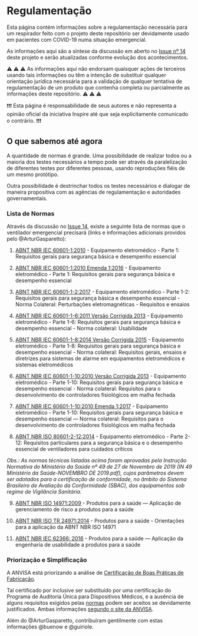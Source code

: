 # Regulamentação

Esta página contém informações sobre a regulamentação necessária para um respirador feito com o projeto deste repositório ser devidamente usado em pacientes com COVID-19 numa situação emergencial.

As informações aqui são a síntese da discussão em aberto no [Issue nº 14](https://github.com/Inspire-Poli-USP/Inspire-OpenLung/issues/14) deste projeto e serão atualizadas conforme evolução dos acontecimentos.

:warning: :warning: :warning: As informações aqui não endorsam quaisquer ações de terceiros usando tais informações ou têm a intenção de substituir qualquer orientação jurídica necessária para a validação de qualquer tentativa de regulamentação de um produto que contenha completa ou parcialmente as informações deste repositório. :warning: :warning: :warning:

:exclamation::exclamation::exclamation: Esta página é responsabilidade de seus autores e não representa a opinião oficial da iniciativa Inspire até que seja explicitamente comunicado o contrário. :exclamation::exclamation::exclamation:

## O que sabemos até agora

A quantidade de normas é grande. Uma possibilidade de realizar todos ou a maioria dos testes necessários a tempo pode ser através da paralelização de diferentes testes por diferentes pessoas, usando reproduções fiéis de um mesmo protótipo.

Outra possibilidade é destrinchar todos os testes necessários e dialogar de maneira propositiva com as agências de regulamentação e autoridades governamentais.

### Lista de Normas

Através da discussão no [Issue 14](https://github.com/Inspire-Poli-USP/Inspire-OpenLung/issues/14), existe a seguinte lista de normas que o ventilador emergencial precisará (links e informações adicionais providos pelo @ArturGasparetto):

1. [ABNT NBR IEC 60601-1:2010](https://www.abntcatalogo.com.br/norma.aspx?ID=80437) - Equipamento eletromédico - Parte 1: Requisitos gerais para segurança básica e desempenho essencial

2. [ABNT NBR IEC 60601-1:2010 Emenda 1:2016](https://www.abntcatalogo.com.br/norma.aspx?ID=355495) - Equipamento eletromédico - Parte 1: Requisitos gerais para segurança básica e desempenho essencial

3. [ABNT NBR IEC 60601-1-2:2017](https://www.abntcatalogo.com.br/norma.aspx?ID=383029) - Equipamento eletromédico - Parte 1-2: Requisitos gerais para segurança básica e desempenho essencial - Norma Colateral: Perturbações eletromagnéticas - Requisitos e ensaios

4. [ABNT NBR IEC 60601-1-6:2011 Versão Corrigida 2013](https://www.abntcatalogo.com.br/norma.aspx?ID=307130) - Equipamento eletromédico - Parte 1-6: Requisitos gerais para segurança básica e desempenho essencial - Norma colateral: Usabilidade

5. [ABNT NBR IEC 60601-1-8:2014 Versão Corrigida 2015](https://www.abntcatalogo.com.br/norma.aspx?ID=348135) - Equipamento eletromédico - Parte 1-8: Requisitos gerais para segurança básica e desempenho essencial - Norma colateral: Requisitos gerais, ensaios e diretrizes para sistemas de alarme em equipamentos eletromédicos e sistemas eletromédicos

6. [ABNT NBR IEC 60601-1-10:2010 Versão Corrigida 2013](https://www.abntcatalogo.com.br/norma.aspx?ID=307136) - Equipamento eletromédico - Parte 1-10: Requisitos gerais para segurança básica e desempenho essencial - Norma colateral: Requisitos para o desenvolvimento de controladores fisiológicos em malha fechada

7. [ABNT NBR IEC 60601-1-10:2010 Emenda 1:2017](https://www.abntcatalogo.com.br/norma.aspx?ID=371257) - Equipamento eletromédico - Parte 1-10: Requisitos gerais para segurança básica e desempenho essencial — Norma colateral: Requisitos para o desenvolvimento de controladores fisiológicos em malha fechada

8. [ABNT NBR ISO 80601-2-12:2014](https://www.abntcatalogo.com.br/norma.aspx?ID=326196) - Equipamento eletromédico - Parte 2-12: Requisitos particulares para a segurança básica e o desempenho essencial de ventiladores para cuidados críticos

*Obs.: As normas técnicas listadas acima foram aprovadas pela Instrução Normativa do Ministério da Saúde nº 49 de 27 de Novembro de 2019 (IN 49 Ministério da Saúde-NOVEMBRO DE 2019.pdf), cujos parâmetros devem ser adotados para a certificação de conformidade, no âmbito do Sistema Brasileiro de Avaliação da Conformidade (SBAC), dos equipamentos sob regime de Vigilância Sanitária.*

9. [ABNT NBR ISO 14971:2009](https://www.abntcatalogo.com.br/norma.aspx?ID=55540) - Produtos para a saúde — Aplicação de gerenciamento de risco a produtos para a saúde

10. [ABNT NBR ISO TR 24971:2014](https://www.abntcatalogo.com.br/norma.aspx?ID=325424) - Produtos para a saúde - Orientações para a aplicação da ABNT NBR ISO 14971

11. [ABNT NBR IEC 62366: 2016](https://www.abntcatalogo.com.br/norma.aspx?ID=354941) - Produtos para a saúde — Aplicação da engenharia de usabilidade a produtos para a saúde

### Priorização e Simplificação

A ANVISA está priorizando a análise de [Certificação de Boas Práticas de Fabricação](http://portal.anvisa.gov.br/noticias/-/asset_publisher/FXrpx9qY7FbU/content/esclarecimentos-sobre-priorizacao-de-cbpf-e-produtos/219201).

Tal certificado por inclusive ser substituído por uma certificação do Programa de Auditoria Única para Dispositivos Médicos, e a ausência de alguns requisitos exigidos pelas [normas](#lista-de-normas) podem ser aceitos se devidamente justificados. Ambas informações [segundo o site da ANVISA](http://portal.anvisa.gov.br/noticias/-/asset_publisher/FXrpx9qY7FbU/content/simplificada-a-regularizacao-de-epis-e-outros-produtos/219201?p_p_auth=fY2YVI6E&inheritRedirect=false&redirect=http%3A%2F%2Fportal.anvisa.gov.br%2Fnoticias%3Fp_p_auth%3DfY2YVI6E%26p_p_id%3D101_INSTANCE_FXrpx9qY7FbU%26p_p_lifecycle%3D0%26p_p_state%3Dnormal%26p_p_mode%3Dview%26p_p_col_id%3D_118_INSTANCE_KzfwbqagUNdE__column-2%26p_p_col_count%3D2).

Além do @ArturGasparetto, contribuíram gentilmente com estas informações @buenow e @guiriole.

